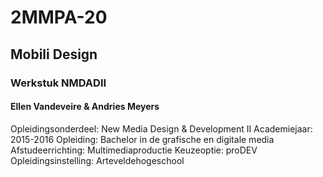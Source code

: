 # 2MMPA-20
## Mobili Design

### Werkstuk NMDADII 

#### Ellen Vandeveire & Andries Meyers

Opleidingsonderdeel: New Media Design & Development II
Academiejaar: 2015-2016
Opleiding: Bachelor in de grafische en digitale media
Afstudeerrichting: Multimediaproductie
Keuzeoptie: proDEV
Opleidingsinstelling: Arteveldehogeschool
